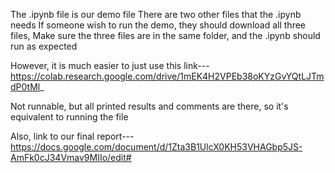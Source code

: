The .ipynb file is our demo file
There are two other files that the .ipynb needs
If someone wish to run the demo, they should download all three files,
Make sure the three files are in the same folder, and the .ipynb should run as expected


However, it is much easier to just use this link---
https://colab.research.google.com/drive/1mEK4H2VPEb38oKYzGvYQtLJTmdP0tMl_

Not runnable, but all printed results and comments are there, so it's equivalent to running the file


Also, link to our final report---
https://docs.google.com/document/d/1Zta3B1UlcX0KH53VHAGbp5JS-AmFk0cJ34Vmav9MIIo/edit#
